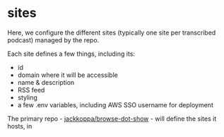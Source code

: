 # sites

Here, we configure the different sites (typically one site per transcribed podcast) managed by the repo. 

Each site defines a few things, including its:
* id
* domain where it will be accessible
* name & description
* RSS feed
* styling
* a few .env variables, including AWS SSO username for deployment

The primary repo - [jackkoppa/browse-dot-show](https://github.com/jackkoppa/browse-dot-show) - will define the sites it hosts, in 
